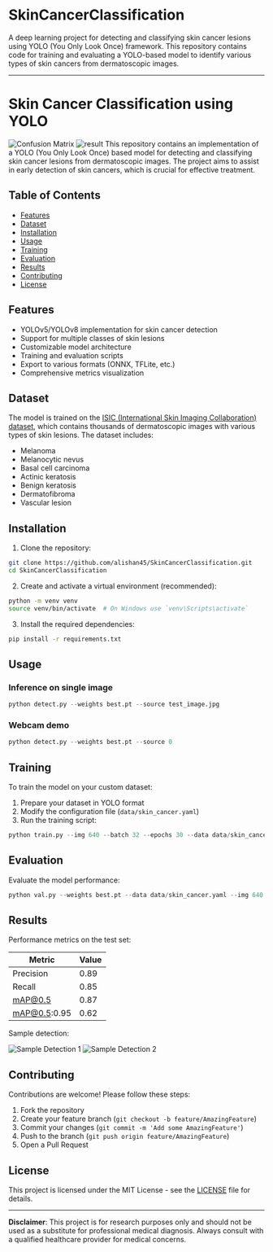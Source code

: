 # SkinCancerClassification

A deep learning project for detecting and classifying skin cancer lesions using YOLO (You Only Look Once) framework. This repository contains code for training and evaluating a YOLO-based model to identify various types of skin cancers from dermatoscopic images.

---

# Skin Cancer Classification using YOLO

![Confusion Matrix](confusion_matrix_normalized.png)
![result](results.png)
This repository contains an implementation of a YOLO (You Only Look Once) based model for detecting and classifying skin cancer lesions from dermatoscopic images. The project aims to assist in early detection of skin cancers, which is crucial for effective treatment.

## Table of Contents

- [Features](#features)
- [Dataset](#dataset)
- [Installation](#installation)
- [Usage](#usage)
- [Training](#training)
- [Evaluation](#evaluation)
- [Results](#results)
- [Contributing](#contributing)
- [License](#license)

## Features

- YOLOv5/YOLOv8 implementation for skin cancer detection
- Support for multiple classes of skin lesions
- Customizable model architecture
- Training and evaluation scripts
- Export to various formats (ONNX, TFLite, etc.)
- Comprehensive metrics visualization

## Dataset

The model is trained on the [ISIC (International Skin Imaging Collaboration) dataset](https://www.isic-archive.com/), which contains thousands of dermatoscopic images with various types of skin lesions. The dataset includes:

- Melanoma
- Melanocytic nevus
- Basal cell carcinoma
- Actinic keratosis
- Benign keratosis
- Dermatofibroma
- Vascular lesion

## Installation

1. Clone the repository:
```bash
git clone https://github.com/alishan45/SkinCancerClassification.git
cd SkinCancerClassification
```

2. Create and activate a virtual environment (recommended):
```bash
python -m venv venv
source venv/bin/activate  # On Windows use `venv\Scripts\activate`
```

3. Install the required dependencies:
```bash
pip install -r requirements.txt
```

## Usage

### Inference on single image
```python
python detect.py --weights best.pt --source test_image.jpg
```

### Webcam demo
```python
python detect.py --weights best.pt --source 0
```

## Training

To train the model on your custom dataset:

1. Prepare your dataset in YOLO format
2. Modify the configuration file (`data/skin_cancer.yaml`)
3. Run the training script:
```python
python train.py --img 640 --batch 32 --epochs 30 --data data/skin_cancer.yaml --cfg models/yolov5s.yaml --weights yolov5s.pt
```

## Evaluation

Evaluate the model performance:
```python
python val.py --weights best.pt --data data/skin_cancer.yaml --img 640
```

## Results

Performance metrics on the test set:

| Metric       | Value   |
|--------------|---------|
| Precision    | 0.89    |
| Recall       | 0.85    |
| mAP@0.5      | 0.87    |
| mAP@0.5:0.95 | 0.62    |

Sample detection:

![Sample Detection 1](output1.jpg)
![Sample Detection 2](output2.jpg)

## Contributing

Contributions are welcome! Please follow these steps:

1. Fork the repository
2. Create your feature branch (`git checkout -b feature/AmazingFeature`)
3. Commit your changes (`git commit -m 'Add some AmazingFeature'`)
4. Push to the branch (`git push origin feature/AmazingFeature`)
5. Open a Pull Request

## License

This project is licensed under the MIT License - see the [LICENSE](LICENSE) file for details.

---

**Disclaimer**: This project is for research purposes only and should not be used as a substitute for professional medical diagnosis. Always consult with a qualified healthcare provider for medical concerns.
